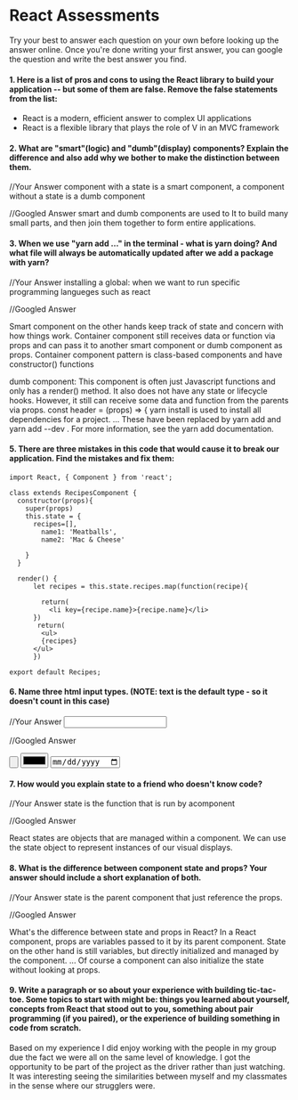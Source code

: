# React Assessments

Try your best to answer each question on your own before looking up the answer online. Once you're done writing your first answer, you can google the question and write the best answer you find.

#### 1. Here is a list of pros and cons to using the React library to build your application -- but some of them are false. Remove the false statements from the list:


- React is a modern, efficient answer to complex UI applications
- React is a flexible library that plays the role of V in an MVC framework

 
 #### 2. What are "smart"(logic) and "dumb"(display) components? Explain the difference and also add why we bother to make the distinction between them.
 
 
 //Your Answer component with a state is a smart component, a component without a state is a dumb component
 
 
 //Googled Answer smart and dumb components are used to It to build many small parts, and then join them together to form entire applications. 
 
 
#### 3. When we use "yarn add ..." in the terminal - what is yarn doing? And what file will always be automatically updated after we add a package with yarn?
 
 
 //Your Answer installing a global: when we want to run specific programming langueges such as react 
 
 
 //Googled Answer
 
 Smart component on the other hands keep track of state and concern with how things work. Container component still receives data or function via props and can pass it to another smart component or dumb component as props. Container component pattern is class-based components and have constructor() functions
 
 dumb component: This component is often just Javascript functions and only has a render() method. It also does not have any state or lifecycle hooks. However, it still can receive some data and function from the parents via props. const header = (props) => {
 yarn install is used to install all dependencies for a project. ... These have been replaced by yarn add and yarn add --dev . For more information, see the yarn add documentation.
 
 
#### 5. There are three mistakes in this code that would cause it to break our application. Find the mistakes and fix them:

    import React, { Component } from 'react';

    class extends RecipesComponent {
      constructor(props){
        super(props)
        this.state = {
          recipes=[],
            name1: 'Meatballs',
            name2: 'Mac & Cheese'
      
        }
      }

      render() {
          let recipes = this.state.recipes.map(function(recipe){
          
            return(
              <li key={recipe.name}>{recipe.name}</li>
          })
           return(
            <ul>
            {recipes}
          </ul>
          })

    export default Recipes;

#### 6. Name three html input types. (NOTE: text is the default type - so it doesn't count in this case)
 
 //Your Answer
 <input type='sumit'>
 
 //Googled Answer
 
 <input type='button'>
 <input type='color'>
 <input type='date'>
 
 
 #### 7. How would you explain state to a friend who doesn't know code?
 
 
 //Your Answer
 state is the function that is run by acomponent 
 
 //Googled Answer
 
 React states are objects that are managed within a component. We can use the state object to represent instances of our visual displays.
 
 #### 8. What is the difference between component state and props? Your answer should include a short explanation of both.
 
 
 //Your Answer
 state is the parent component that just reference the props. 
 
 
 //Googled Answer
 
 What's the difference between state and props in React? In a React component, props are variables passed to it by its parent component. State on the other hand is still variables, but directly initialized and managed by the component. ... Of course a component can also initialize the state without looking at props.
 
   
#### 9. Write a paragraph or so about your experience with building tic-tac-toe. Some topics to start with might be: things you learned about yourself, concepts from React that stood out to you, something about pair programming (if you paired), or the experience of building something in code from scratch.
Based on my experience I did enjoy working with the people in my group due the fact we were all on the same level of knowledge. I got the opportunity to be part of the project as the driver rather than just watching. It was interesting seeing the similarities between myself and my classmates in the sense where our strugglers were. 